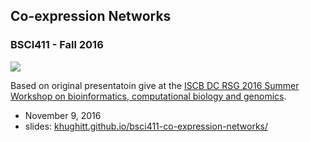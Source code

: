 ## Co-expression Networks
### BSCI411 - Fall 2016

![](http://khughitt.github.io/2016-iscb-dc-rsg-workshop-presentation/image/expression-heatmap-raw.png)

Based on original presentatoin give at the [ISCB DC RSG 2016 Summer Workshop on bioinformatics,
computational biology and genomics](http://iscb-dc-rsg.github.io/2016-summer-workshop/).

- November 9, 2016
- slides: [khughitt.github.io/bsci411-co-expression-networks/](khughitt.github.io/bsci411-co-expression-networks/#1)
